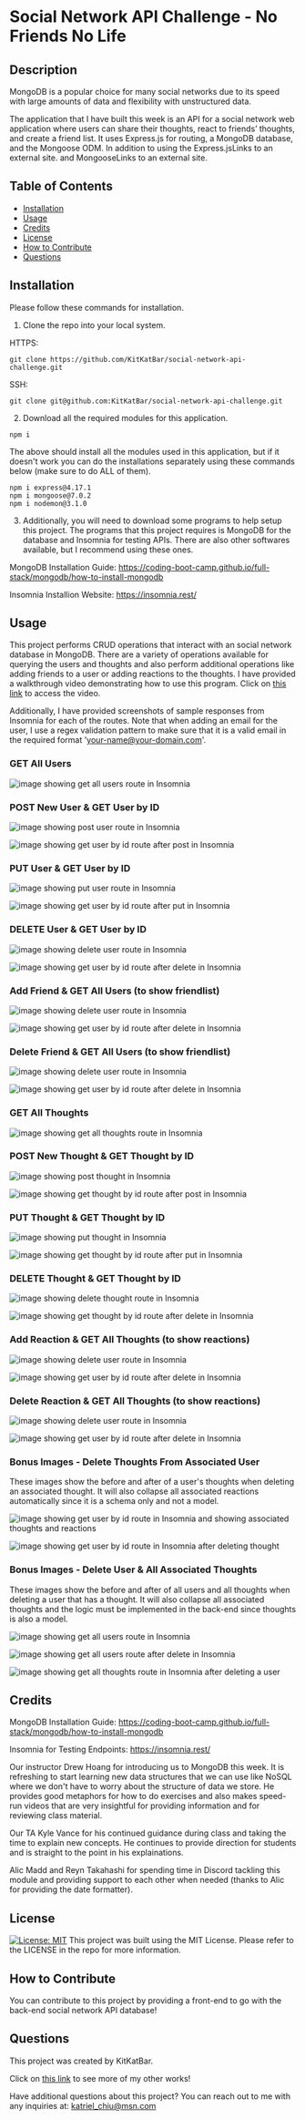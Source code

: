 # Social Network API Challenge - No Friends No Life
  
## Description

MongoDB is a popular choice for many social networks due to its speed with large amounts of data and flexibility with unstructured data.

The application that I have built this week is an API for a social network web application where users can share their thoughts, react to friends’ thoughts, and create a friend list. It uses Express.js for routing, a MongoDB database, and the Mongoose ODM. In addition to using the Express.jsLinks to an external site. and MongooseLinks to an external site.
        
## Table of Contents

- [Installation](#installation)
- [Usage](#usage)
- [Credits](#credits)
- [License](#license)
- [How to Contribute](#how-to-contribute)
- [Questions](#questions)


## Installation

Please follow these commands for installation.

1. Clone the repo into your local system.

HTTPS:
```
git clone https://github.com/KitKatBar/social-network-api-challenge.git
```

SSH:
```
git clone git@github.com:KitKatBar/social-network-api-challenge.git
```

2. Download all the required modules for this application.

```
npm i
```

The above should install all the modules used in this application, but if it doesn't work you can do the installations separately using these commands below (make sure to do ALL of them).

```
npm i express@4.17.1
npm i mongoose@7.0.2
npm i nodemon@3.1.0
```

3. Additionally, you will need to download some programs to help setup this project.  The programs that this project requires is MongoDB for the database and Insomnia for testing APIs.  There are also other softwares available, but I recommend using these ones.

MongoDB Installation Guide: https://coding-boot-camp.github.io/full-stack/mongodb/how-to-install-mongodb

Insomnia Installion Website: https://insomnia.rest/

## Usage

This project performs CRUD operations that interact with an social network database in MongoDB. There are a variety of operations available for querying the users and thoughts and also perform additional operations like adding friends to a user or adding reactions to the thoughts. I have provided a walkthrough video demonstrating how to use this program. Click on [this link](https://drive.google.com/file/d/17yyoEjTF2ZJuZ8HbPE7v3uVJvtmymA2p/view) to access the video.

Additionally, I have provided screenshots of sample responses from Insomnia for each of the routes.  Note that when adding an email for the user, I use a regex validation pattern to make sure that it is a valid email in the required format 'your-name@your-domain.com'.

### GET All Users

![image showing get all users route in Insomnia](https://github.com/KitKatBar/social-network-api-challenge/blob/main/images/get-all-users.png?raw=true)

### POST New User & GET User by ID

![image showing post user route in Insomnia](https://github.com/KitKatBar/social-network-api-challenge/blob/main/images/post-user.png?raw=true)

![image showing get user by id route after post in Insomnia](https://github.com/KitKatBar/social-network-api-challenge/blob/main/images/get-user-by-id.png?raw=true)

### PUT User & GET User by ID

![image showing put user route in Insomnia](https://github.com/KitKatBar/social-network-api-challenge/blob/main/images/put-user.png?raw=true)

![image showing get user by id route after put in Insomnia](https://github.com/KitKatBar/social-network-api-challenge/blob/main/images/get-user-by-id-put.png?raw=true)

### DELETE User & GET User by ID

![image showing delete user route in Insomnia](https://github.com/KitKatBar/social-network-api-challenge/blob/main/images/delete-user.png?raw=true)

![image showing get user by id route after delete in Insomnia](https://github.com/KitKatBar/social-network-api-challenge/blob/main/images/get-user-by-id-delete.png?raw=true)

### Add Friend & GET All Users (to show friendlist)

![image showing delete user route in Insomnia](https://github.com/KitKatBar/social-network-api-challenge/blob/main/images/post-user-friend.png?raw=true)

![image showing get user by id route after delete in Insomnia](https://github.com/KitKatBar/social-network-api-challenge/blob/main/images/get-all-users-friends.png?raw=true)

### Delete Friend & GET All Users (to show friendlist)

![image showing delete user route in Insomnia](https://github.com/KitKatBar/social-network-api-challenge/blob/main/images/delete-user-friend.png?raw=true)

![image showing get user by id route after delete in Insomnia](https://github.com/KitKatBar/social-network-api-challenge/blob/main/images/get-all-users-friends-delete.png?raw=true)

### GET All Thoughts

![image showing get all thoughts route in Insomnia](https://github.com/KitKatBar/social-network-api-challenge/blob/main/images/get-all-thoughts.png?raw=true)

### POST New Thought & GET Thought by ID

![image showing post thought in Insomnia](https://github.com/KitKatBar/social-network-api-challenge/blob/main/images/post-thought.png?raw=true)

![image showing get thought by id route after post in Insomnia](https://github.com/KitKatBar/social-network-api-challenge/blob/main/images/get-thought-by-id.png?raw=true)

### PUT Thought & GET Thought by ID

![image showing put thought in Insomnia](https://github.com/KitKatBar/social-network-api-challenge/blob/main/images/put-thought.png?raw=true)

![image showing get thought by id route after put in Insomnia](https://github.com/KitKatBar/social-network-api-challenge/blob/main/images/get-thought-by-id-put.png?raw=true)

### DELETE Thought & GET Thought by ID

![image showing delete thought route in Insomnia](https://github.com/KitKatBar/social-network-api-challenge/blob/main/images/delete-thought.png?raw=true)

![image showing get thought by id route after delete in Insomnia](https://github.com/KitKatBar/social-network-api-challenge/blob/main/images/get-thought-by-id-delete.png?raw=true)

### Add Reaction & GET All Thoughts (to show reactions)

![image showing delete user route in Insomnia](https://github.com/KitKatBar/social-network-api-challenge/blob/main/images/post-thought-reaction.png?raw=true)

![image showing get user by id route after delete in Insomnia](https://github.com/KitKatBar/social-network-api-challenge/blob/main/images/get-all-thoughts-reactions.png?raw=true)

### Delete Reaction & GET All Thoughts (to show reactions)

![image showing delete user route in Insomnia](https://github.com/KitKatBar/social-network-api-challenge/blob/main/images/delete-thought-reaction.png?raw=true)

![image showing get user by id route after delete in Insomnia](https://github.com/KitKatBar/social-network-api-challenge/blob/main/images/get-all-thoughts-reactions-delete.png?raw=true)
        
### Bonus Images - Delete Thoughts From Associated User

These images show the before and after of a user's thoughts when deleting an associated thought.  It will also collapse all associated reactions automatically since it is a schema only and not a model.

![image showing get user by id route in Insomnia and showing associated thoughts and reactions](https://github.com/KitKatBar/social-network-api-challenge/blob/main/images/get-user-by-id-thoughts-reactions.png?raw=true)

![image showing get user by id route in Insomnia after deleting thought](https://github.com/KitKatBar/social-network-api-challenge/blob/main/images/get-user-by-id-thoughts-reactions-delete.png?raw=true)

### Bonus Images - Delete User & All Associated Thoughts

These images show the before and after of all users and all thoughts when deleting a user that has a thought.  It will also collapse all associated thoughts and the logic must be implemented in the back-end since thoughts is also a model.

![image showing get all users route in Insomnia](https://github.com/KitKatBar/social-network-api-challenge/blob/main/images/get-all-users-before.png?raw=true)

![image showing get all users route after delete in Insomnia](https://github.com/KitKatBar/social-network-api-challenge/blob/main/images/get-all-users-after.png?raw=true)

![image showing get all thoughts route in Insomnia after deleting a user](https://github.com/KitKatBar/social-network-api-challenge/blob/main/images/get-all-thoughts-after.png?raw=true)

## Credits

MongoDB Installation Guide: https://coding-boot-camp.github.io/full-stack/mongodb/how-to-install-mongodb

Insomnia for Testing Endpoints: https://insomnia.rest/

Our instructor Drew Hoang for introducing us to MongoDB this week.  It is refreshing to start learning new data structures that we can use like NoSQL where we don't have to worry about the structure of data we store.  He provides good metaphors for how to do exercises and also makes speed-run videos that are very insightful for providing information and for reviewing class material.

Our TA Kyle Vance for his continued guidance during class and taking the time to explain new concepts. He continues to provide direction for students and is straight to the point in his explainations.

Alic Madd and Reyn Takahashi for spending time in Discord tackling this module and providing support to each other when needed (thanks to Alic for providing the date formatter).

## License

[![License: MIT](https://img.shields.io/badge/License-MIT-yellow.svg)](https://opensource.org/licenses/MIT)
This project was built using the MIT License. Please refer to the LICENSE in the repo for more information.
          
## How to Contribute

You can contribute to this project by providing a front-end to go with the back-end social network API database!

## Questions

This project was created by KitKatBar.
    
Click on [this link](https://github.com/KitKatBar) to see more of my other works!

Have additional questions about this project?  You can reach out to me with any inquiries at: katriel_chiu@msn.com